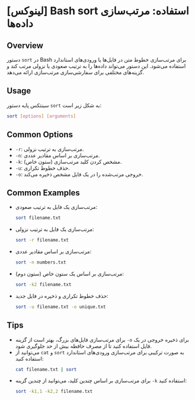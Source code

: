 # [لینوکس] Bash sort استفاده: مرتب‌سازی داده‌ها

## Overview
دستور `sort` در Bash برای مرتب‌سازی خطوط متن در فایل‌ها یا ورودی‌های استاندارد استفاده می‌شود. این دستور می‌تواند داده‌ها را به ترتیب صعودی یا نزولی مرتب کند و گزینه‌های مختلفی برای سفارشی‌سازی مرتب‌سازی ارائه می‌دهد.

## Usage
سینتکس پایه دستور `sort` به شکل زیر است:

```bash
sort [options] [arguments]
```

## Common Options
- `-r`: مرتب‌سازی به ترتیب نزولی.
- `-n`: مرتب‌سازی بر اساس مقادیر عددی.
- `-k`: مشخص کردن کلید مرتب‌سازی (ستون خاص).
- `-u`: حذف خطوط تکراری.
- `-o`: خروجی مرتب‌شده را در یک فایل مشخص ذخیره می‌کند.

## Common Examples
- مرتب‌سازی یک فایل به ترتیب صعودی:
  ```bash
  sort filename.txt
  ```

- مرتب‌سازی یک فایل به ترتیب نزولی:
  ```bash
  sort -r filename.txt
  ```

- مرتب‌سازی بر اساس مقادیر عددی:
  ```bash
  sort -n numbers.txt
  ```

- مرتب‌سازی بر اساس یک ستون خاص (ستون دوم):
  ```bash
  sort -k2 filename.txt
  ```

- حذف خطوط تکراری و ذخیره در فایل جدید:
  ```bash
  sort -u filename.txt -o unique.txt
  ```

## Tips
- برای مرتب‌سازی فایل‌های بزرگ، بهتر است از گزینه `-o` برای ذخیره خروجی در یک فایل استفاده کنید تا از مصرف حافظه بیش از حد جلوگیری شود.
- می‌توانید از `cat` و `sort` به صورت ترکیبی برای مرتب‌سازی ورودی‌های استاندارد استفاده کنید:
  ```bash
  cat filename.txt | sort
  ```
- برای مرتب‌سازی بر اساس چندین کلید، می‌توانید از چندین گزینه `-k` استفاده کنید:
  ```bash
  sort -k1,1 -k2,2 filename.txt
  ```